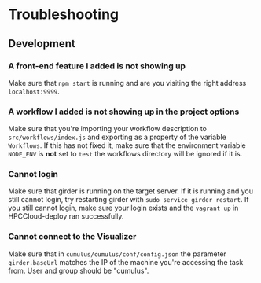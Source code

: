 # Troubleshooting

## Development

### A front-end feature I added is not showing up

Make sure that `npm start` is running and are you visiting the right address `localhost:9999`. 

### A workflow I added is not showing up in the project options

Make sure that you're importing your workflow description to `src/workflows/index.js` and exporting as a property of the variable `Workflows`. If this has not fixed it, make sure that the environment variable `NODE_ENV` is __not__ set to `test` the workflows directory will be ignored if it is.

### Cannot login

Make sure that girder is running on the target server. If it is running and you still cannot login, try restarting girder with `sudo service girder restart`. If you still cannot login, make sure your login exists and the `vagrant up` in HPCCloud-deploy ran successfully.

### Cannot connect to the Visualizer

Make sure that in `cumulus/cumulus/conf/config.json` the parameter `girder.baseUrl` matches the IP of the machine you're accessing the task from. User and group should be "cumulus".

